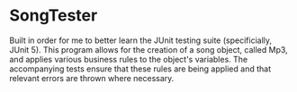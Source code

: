 # SongTester
Built in order for me to better learn the JUnit testing suite (specificially, JUnit 5). This program allows for the creation of a song object, called Mp3, and applies various business rules to the object's variables. The accompanying tests ensure that these rules are being applied and that relevant errors are thrown where necessary.

